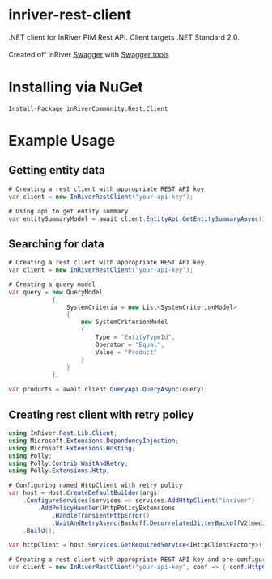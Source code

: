 # inriver-rest-client
.NET client for InRiver PIM Rest API. Client targets .NET Standard 2.0. <br/> <br/>
Created off inRiver [Swagger](https://apieuw.productmarketingcloud.com/swagger/ui/index#/) with [Swagger tools](https://swagger.io/)

# Installing via NuGet

```
Install-Package inRiverCommunity.Rest.Client
```
# Example Usage

## Getting entity data
```csharp
# Creating a rest client with appropriate REST API key
var client = new InRiverRestClient("your-api-key");

# Using api to get entity summary
var entitySummaryModel = await client.EntityApi.GetEntitySummaryAsync(10);
```

## Searching for data
```csharp
# Creating a rest client with appropriate REST API key
var client = new InRiverRestClient("your-api-key");

# Creating a query model
var query = new QueryModel
            {
                SystemCriteria = new List<SystemCriterionModel>
                {
                    new SystemCriterionModel
                    {
                        Type = "EntityTypeId",
                        Operator = "Equal",
                        Value = "Product"
                    }
                }
            };

var products = await client.QueryApi.QueryAsync(query);
```
## Creating rest client with retry policy
```csharp
using InRiver.Rest.Lib.Client;
using Microsoft.Extensions.DependencyInjection;
using Microsoft.Extensions.Hosting;
using Polly;
using Polly.Contrib.WaitAndRetry;
using Polly.Extensions.Http;

# Configuring named HttpClient with retry policy
var host = Host.CreateDefaultBuilder(args)
    .ConfigureServices(services => services.AddHttpClient("inriver")
        .AddPolicyHandler(HttpPolicyExtensions
            .HandleTransientHttpError()
            .WaitAndRetryAsync(Backoff.DecorrelatedJitterBackoffV2(medianFirstRetryDelay: TimeSpan.FromSeconds(1), retryCount: 5))))
    .Build();

var httpClient = host.Services.GetRequiredService<IHttpClientFactory>().CreateClient("inriver");

# Creating a rest client with appropriate REST API key and pre-configured HttpClient
var client = new InRiverRestClient("your-api-key", conf => { conf.HttpClientOverride = httpClient });

```
